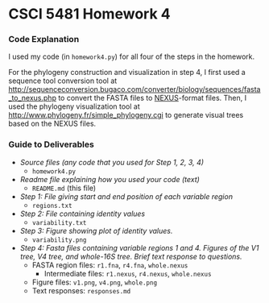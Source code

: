 # CSCI 5481 Homework 4

### Code Explanation
I used my code (in `homework4.py`) for all four of the steps in the homework.

For the phylogeny construction and visualization in step 4, I first used a sequence tool conversion tool at http://sequenceconversion.bugaco.com/converter/biology/sequences/fasta_to_nexus.php to convert the FASTA files to <a href="https://en.wikipedia.org/wiki/Nexus_file">NEXUS</a>-format files. Then, I used the phylogeny visualization tool at http://www.phylogeny.fr/simple_phylogeny.cgi to generate visual trees based on the NEXUS files.

### Guide to Deliverables
- _Source files (any code that you used for Step 1, 2, 3, 4)_
  - `homework4.py`
- _Readme file explaining how you used your code (text)_
  - `README.md` (this file)
- _Step 1: File giving start and end position of each variable region_
  - `regions.txt`
- _Step 2: File containing identity values_
  - `variability.txt`
- _Step 3: Figure showing plot of identity values._
  - `variability.png`
- _Step 4: Fasta files containing variable regions 1 and 4. Figures of the V1 tree, V4 tree, and whole-16S tree. Brief text response to questions._
  - FASTA region files: `r1.fna`, `r4.fna`, `whole.nexus`
    - Intermediate files: `r1.nexus`, `r4.nexus`, `whole.nexus`
  - Figure files: `v1.png`, `v4.png`, `whole.png`
  - Text responses: `responses.md`
